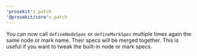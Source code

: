 ```yaml
---
'prosekit': patch
'@prosekit/core': patch
---
```


You can now call `defineNodeSpec` or `defineMarkSpec` multiple times again the same node or mark name. Their specs will be merged together. This is useful if you want to tweak the built-in node or mark specs.
